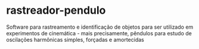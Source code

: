 # rastreador-pendulo


Software para rastreamento e identificação de objetos para ser utilizado em experimentos de cinemática - mais precisamente, pêndulos para estudo de oscilações harmônicas simples, forçadas e amortecidas


